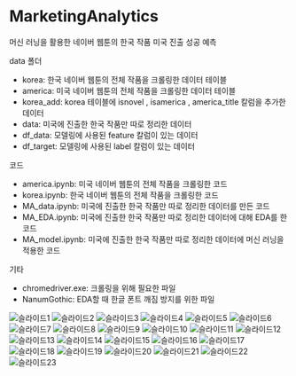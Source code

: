 # MarketingAnalytics
머신 러닝을 활용한 네이버 웹툰의 한국 작품 미국 진출 성공 예측

data 폴더
- korea: 한국 네이버 웹툰의 전체 작품을 크롤링한 데이터 테이블
- america: 미국 네이버 웹툰의 전체 작품을 크롤링한 데이터 테이블
- korea_add: korea 테이블에 isnovel , isamerica , america_title 칼럼을 추가한 데이터
- data: 미국에 진출한 한국 작품만 따로 정리한 데이터
- df_data: 모델링에 사용된 feature 칼럼이 있는 데이터 
- df_target: 모델링에 사용된 label 칼럼이 있는 데이터

코드
- america.ipynb: 미국 네이버 웹툰의 전체 작품을 크롤링한 코드
- korea.ipynb: 한국 네이버 웹툰의 전체 작품을 크롤링한 코드
- MA_data.ipynb: 미국에 진출한 한국 작품만 따로 정리한 데이터를 만든 코드
- MA_EDA.ipynb: 미국에 진출한 한국 작품만 따로 정리한 데이터에 대해 EDA를 한 코드
- MA_model.ipynb: 미국에 진출한 한국 작품만 따로 정리한 데이터에 머신 러닝을 적용한 코드

기타
- chromedriver.exe: 크롤링을 위해 필요한 파일
- NanumGothic: EDA할 때 한글 폰트 깨짐 방지를 위한 파일

![슬라이드1](https://github.com/JungAhJang/MarketingAnalytics/assets/86693895/91502fcc-f08f-4df5-b74f-6b2af451dc2e)
![슬라이드2](https://github.com/JungAhJang/MarketingAnalytics/assets/86693895/3efb8201-8d23-4891-8f6f-c2d8e9ac9d95)
![슬라이드3](https://github.com/JungAhJang/MarketingAnalytics/assets/86693895/b15c3551-d13e-4edb-b685-4ffc949e1b35)
![슬라이드4](https://github.com/JungAhJang/MarketingAnalytics/assets/86693895/91dc2636-1c9f-4965-a858-34d60be3ef94)
![슬라이드5](https://github.com/JungAhJang/MarketingAnalytics/assets/86693895/a3caf531-4f2b-4a1c-b808-aa83637ed135)
![슬라이드6](https://github.com/JungAhJang/MarketingAnalytics/assets/86693895/7ef1127e-646e-4101-ab97-48f7aee8f151)
![슬라이드7](https://github.com/JungAhJang/MarketingAnalytics/assets/86693895/ac1fc205-e7b4-4631-8a64-bae6d39a27bc)
![슬라이드8](https://github.com/JungAhJang/MarketingAnalytics/assets/86693895/e45f98eb-a1f3-4e83-a0da-24162d5b4aae)
![슬라이드9](https://github.com/JungAhJang/MarketingAnalytics/assets/86693895/82bb6e8f-76aa-4fd8-9d92-04cb86f31679)
![슬라이드10](https://github.com/JungAhJang/MarketingAnalytics/assets/86693895/166eb3f2-091f-4d16-a1b7-e52f103ffc88)
![슬라이드11](https://github.com/JungAhJang/MarketingAnalytics/assets/86693895/f6ceb9cc-7aad-47d6-9829-ac94f5517e7d)
![슬라이드12](https://github.com/JungAhJang/MarketingAnalytics/assets/86693895/234de7f9-d714-4037-bd32-a8b93dda90f9)
![슬라이드13](https://github.com/JungAhJang/MarketingAnalytics/assets/86693895/dd5deb5f-445f-45f2-b847-d9e77e83f26d)
![슬라이드14](https://github.com/JungAhJang/MarketingAnalytics/assets/86693895/424885d5-4104-4217-ab81-d4cdf74d4533)
![슬라이드15](https://github.com/JungAhJang/MarketingAnalytics/assets/86693895/c79a8d51-d92a-4740-93f2-7d9ebdc2b870)
![슬라이드16](https://github.com/JungAhJang/MarketingAnalytics/assets/86693895/b5760f8e-20ef-4cba-b960-9ea244cd1de0)
![슬라이드17](https://github.com/JungAhJang/MarketingAnalytics/assets/86693895/4bf75afc-b7d1-477d-bd64-ebbc92e48e94)
![슬라이드18](https://github.com/JungAhJang/MarketingAnalytics/assets/86693895/90dc1b26-5d93-4798-8797-ac6e5bc8fb13)
![슬라이드19](https://github.com/JungAhJang/MarketingAnalytics/assets/86693895/d4c5f63a-fc50-4405-bae2-13345f68ceb0)
![슬라이드20](https://github.com/JungAhJang/MarketingAnalytics/assets/86693895/f2d1e634-9b54-404c-8173-0f6429d61203)
![슬라이드21](https://github.com/JungAhJang/MarketingAnalytics/assets/86693895/59f32a27-6e19-4290-9021-dedcfdaba141)
![슬라이드22](https://github.com/JungAhJang/MarketingAnalytics/assets/86693895/d648440f-68a0-45fa-8777-a95e8e423b2e)
![슬라이드23](https://github.com/JungAhJang/MarketingAnalytics/assets/86693895/3d72af7a-a7c2-495d-9de2-db86cfab6abc)











